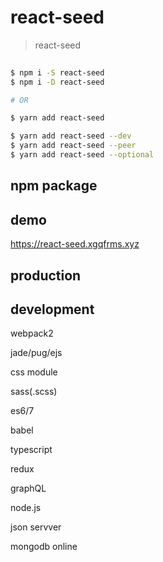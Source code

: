 # react-seed

> react-seed

```sh
    
$ npm i -S react-seed
$ npm i -D react-seed

# OR

$ yarn add react-seed

$ yarn add react-seed --dev
$ yarn add react-seed --peer 
$ yarn add react-seed --optional

```

## npm package


## demo 

https://react-seed.xgqfrms.xyz


## production

## development

webpack2

jade/pug/ejs

css module

sass(.scss)

es6/7

babel

typescript

redux

graphQL

node.js

json servver

mongodb online




